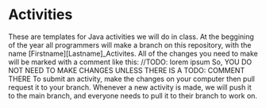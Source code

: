 # Activities
These are templates for Java activities we will do in class.
At the beggining of the year all programmers will make a branch on this repository, with the name [Firstname][Lastname]\_Activites.
All of the changes you need to make will be marked with a comment like this: //TODO: lorem ipsum
So, YOU DO NOT NEED TO MAKE CHANGES UNLESS THERE IS A TODO: COMMENT THERE
To submit an activity, make the changes on your computer then pull request it to your branch.
Whenever a new activity is made, we will push it to the main branch, and everyone needs to pull it to their branch to work on.
